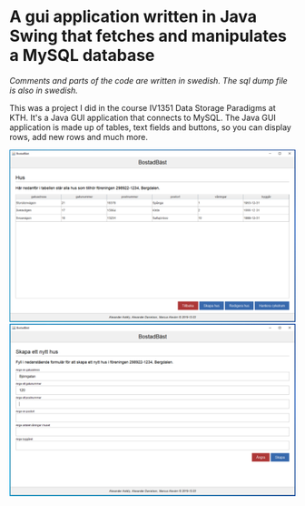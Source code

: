 # A gui application written in Java Swing that fetches and manipulates a MySQL database

*Comments and parts of the code are written in swedish. The sql dump file is also in swedish.*

This was a project I did in the course IV1351 Data Storage Paradigms at KTH. It's a Java GUI application that connects to MySQL. The Java GUI 
application is made up of tables, text fields and buttons, so you can display rows, add new rows and much more.

![Application image](https://github.com/alevarn/gui-with-database/blob/master/example%20pictures/app.png)
![Application image](https://github.com/alevarn/gui-with-database/blob/master/example%20pictures/app2.png)